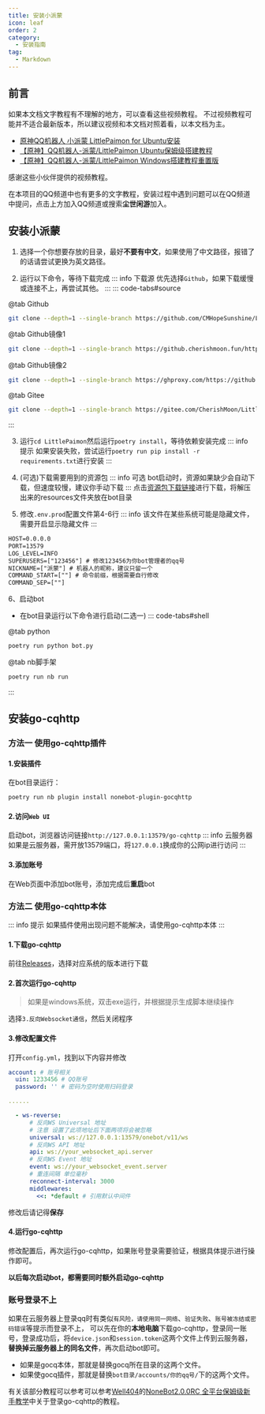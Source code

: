 ```yaml
---
title: 安装小派蒙
icon: leaf
order: 2
category:
  - 安装指南
tag:
  - Markdown
---
```


## 前言

如果本文档文字教程有不理解的地方，可以查看这些视频教程。
不过视频教程可能并不适合最新版本，所以建议视频和本文档对照着看，以本文档为主。

- [原神QQ机器人 小派蒙 LittlePaimon for Ubuntu安装](https://www.bilibili.com/video/BV1Mt4y1c7VH)
- [【原神】QQ机器人-派蒙/LittlePaimon Ubuntu保姆级搭建教程](https://www.bilibili.com/video/BV1AR4y1o7cM)
- [【原神】QQ机器人-派蒙/LittlePaimon Windows搭建教程重置版](https://www.bilibili.com/video/BV1gG411J7KC)

感谢这些小伙伴提供的视频教程。

在本项目的QQ频道中也有更多的文字教程，安装过程中遇到问题可以在QQ频道中提问，点击上方加入QQ频道或搜索**尘世闲游**加入。

## 安装小派蒙

1. 选择一个你想要存放的目录，最好**不要有中文**，如果使用了中文路径，报错了的话请尝试更换为英文路径。

2. 运行以下命令，等待下载完成
::: info 下载源
优先选择`Github`，如果下载缓慢或连接不上，再尝试其他。
:::
::: code-tabs#source

@tab Github
```bash
git clone --depth=1 --single-branch https://github.com/CMHopeSunshine/LittlePaimon
```
@tab Github镜像1
```bash
git clone --depth=1 --single-branch https://github.cherishmoon.fun/https://github.com/CMHopeSunshine/LittlePaimon
```
@tab Github镜像2
```bash
git clone --depth=1 --single-branch https://ghproxy.com/https://github.com/CMHopeSunshine/LittlePaimon
```
@tab Gitee
```bash
git clone --depth=1 --single-branch https://gitee.com/CherishMoon/LittlePaimon
```

:::

3. 运行`cd LittlePaimon`然后运行`poetry install`，等待依赖安装完成
::: info 提示
如果安装失败，尝试运行`poetry run pip install -r requirements.txt`进行安装
:::
4. (可选)下载需要用到的资源包
::: info 可选
bot启动时，资源如果缺少会自动下载，但速度较慢，建议你手动下载
:::
点击[资源包下载链接](https://cowtransfer.com/s/010d73b4ad054f)进行下载，将解压出来的resources文件夹放在bot目录

5. 修改`.env.prod`配置文件第4-6行
::: info 该文件在某些系统可能是隐藏文件，需要开启显示隐藏文件
:::
```txt {4-6}
HOST=0.0.0.0
PORT=13579
LOG_LEVEL=INFO
SUPERUSERS=["123456"] # 修改123456为你bot管理者的qq号
NICKNAME=["派蒙"] # 机器人的昵称，建议只留一个
COMMAND_START=[""] # 命令前缀，根据需要自行修改
COMMAND_SEP=[""]
```
6、启动bot
- 在bot目录运行以下命令进行启动(二选一)
::: code-tabs#shell

@tab python
```bash
poetry run python bot.py
```

@tab nb脚手架
```bash
poetry run nb run
```

:::

## 安装go-cqhttp
### 方法一 使用go-cqhttp插件

#### 1.安装插件
在bot目录运行：
```bash
poetry run nb plugin install nonebot-plugin-gocqhttp
```
#### 2.访问`Web UI`
启动bot，浏览器访问链接`http://127.0.0.1:13579/go-cqhttp`
::: info 云服务器
如果是云服务器，需开放13579端口，将`127.0.0.1`换成你的公网ip进行访问
:::
#### 3.添加账号
在Web页面中添加bot账号，添加完成后**重启**bot

### 方法二 使用go-cqhttp本体
::: info 提示
如果插件使用出现问题不能解决，请使用go-cqhttp本体
:::
#### 1.下载go-cqhttp
前往[Releases](https://github.com/Mrs4s/go-cqhttp/releases/tag/v1.0.0-rc3)，选择对应系统的版本进行下载

#### 2.首次运行go-cqhttp
> 如果是windows系统，双击exe运行，并根据提示生成脚本继续操作

选择`3.反向Websocket通信`，然后关闭程序

#### 3.修改配置文件
打开`config.yml`，找到以下内容并修改
```yml {2-3,10}
account: # 账号相关
  uin: 1233456 # QQ账号
  password: '' # 密码为空时使用扫码登录

......

  - ws-reverse:
      # 反向WS Universal 地址
      # 注意 设置了此项地址后下面两项将会被忽略
      universal: ws://127.0.0.1:13579/onebot/v11/ws
      # 反向WS API 地址
      api: ws://your_websocket_api.server
      # 反向WS Event 地址
      event: ws://your_websocket_event.server
      # 重连间隔 单位毫秒
      reconnect-interval: 3000
      middlewares:
        <<: *default # 引用默认中间件
```
修改后请记得**保存**

#### 4.运行go-cqhttp
修改配置后，再次运行go-cqhttp，如果账号登录需要验证，根据具体提示进行操作即可。

**以后每次启动bot，都需要同时额外启动go-cqhttp**

### 账号登录不上
如果在云服务器上登录qq时有类似`有风险，请使用同一网络`、`验证失败`、`账号被冻结或密码错误`等提示而登录不上，
可以先在你的**本地电脑**下载go-cqhttp，登录同一账号，登录成功后，将`device.json`和`session.token`这两个文件上传到云服务器，**替换掉云服务器上的同名文件**，再次启动bot即可。

- 如果是gocq本体，那就是替换gocq所在目录的这两个文件。
- 如果使gocq插件，那就是替换`bot目录/accounts/你的qq号/`下的这两个文件。

有关该部分教程可以参考可以参考[Well404](https://space.bilibili.com/33138220)的[NoneBot2.0.0RC 全平台保姆级新手教学](https://www.bilibili.com/video/BV1984y1b7JY)中关于登录go-cqhttp的教程。
